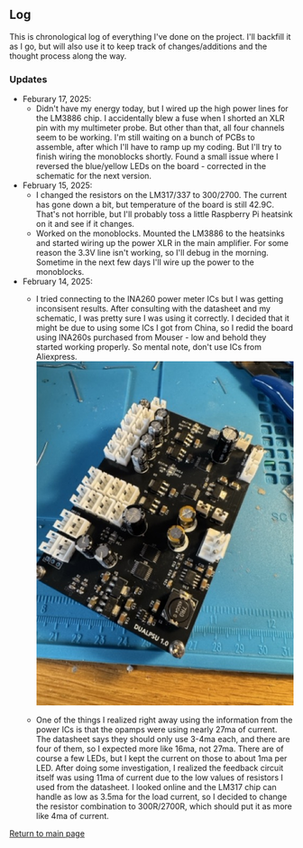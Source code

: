 ## Log

This is chronological log of everything I've done on the project.  I'll backfill it as I go, but will also use it to keep track of changes/additions and the thought process along the way.

### Updates

+ Feburary 17, 2025:
    * Didn't have my energy today, but I wired up the high power lines for the LM3886 chip. I accidentally blew a fuse when I shorted an XLR pin with my multimeter probe. But other than that, all four channels seem to be working.  I'm still waiting on a bunch of PCBs to assemble, after which I'll have to ramp up my coding.  But I'll try to finish wiring the monoblocks shortly.  Found a small issue where I reversed the blue/yellow LEDs on the board - corrected in the schematic for the next version.
+ February 15, 2025:
    * I changed the resistors on the LM317/337 to 300/2700. The current has gone down a bit, but temperature of the board is still 42.9C. That's not horrible, but I'll probably toss a little Raspberry Pi heatsink on it and see if it changes.
    * Worked on the monoblocks.  Mounted the LM3886 to the heatsinks and started wiring up the power XLR in the main amplifier. For some reason the 3.3V line isn't working, so I'll debug in the morning.  Sometime in the next few days I'll wire up the power to the monoblocks.
+ February 14, 2025: 
    * I tried connecting to the INA260 power meter ICs but I was getting inconsisent results.  After consulting with the datasheet and my schematic, I was pretty sure I was using it correctly. I decided that it might be due to using some ICs I got from China, so I redid the board using INA260s purchased from Mouser - low and behold they started working properly.  So mental note, don't use ICs from Aliexpress. ![Digital/Analog PSU with four INA260 chips](log/2025-02-14-psu.jpeg) 
    
    * One of the things I realized right away using the information from the power ICs is that the opamps were using nearly 27ma of current.  The datasheet says they should only use 3-4ma each, and there are four of them, so I expected more like 16ma, not 27ma.  There are of course a few LEDs, but I kept the current on those to about 1ma per LED. After doing some investigation, I realized the feedback circuit itself was using 11ma of current due to the low values of resistors I used from the datasheet.  I looked online and the LM317 chip can handle as low as 3.5ma for the load current, so I decided to change the resistor combination to 300R/2700R, which should put it as more like 4ma of current.
    


[Return to main page](/)
